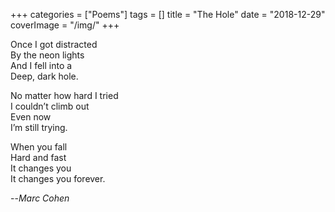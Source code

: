 +++
categories = ["Poems"]
tags = []
title = "The Hole"
date = "2018-12-29"
coverImage = "/img/"
+++

Once I got distracted  
By the neon lights  
And I fell into a  
Deep, dark hole.  
<!--more-->

No matter how hard I tried  
I couldn’t climb out  
Even now  
I’m still trying.  

When you fall  
Hard and fast  
It changes you  
It changes you forever.  

--<cite>Marc Cohen</cite>  
